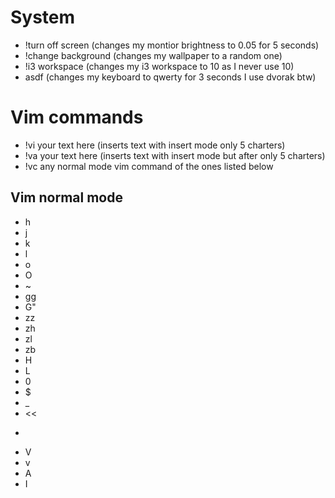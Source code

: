 # System
* !turn off screen (changes my montior brightness to 0.05 for 5 seconds)
* !change background (changes my wallpaper to a random one)
* !i3 workspace (changes my i3 workspace to 10 as I never use 10)
* asdf (changes my keyboard to qwerty for 3 seconds I use dvorak btw)

# Vim commands
* !vi your text here (inserts text with insert mode only 5 charters)
* !va your text here (inserts text with insert mode but after only 5 charters)
* !vc any normal mode vim command of the ones listed below
## Vim normal mode
* h
* j
* k
* l
* o
* O
* ~
* gg
* G"
* zz
* zh
* zl
* zb
* H
* L
* 0
* $
* _
* <<
* >>
* V
* v
* A
* I
